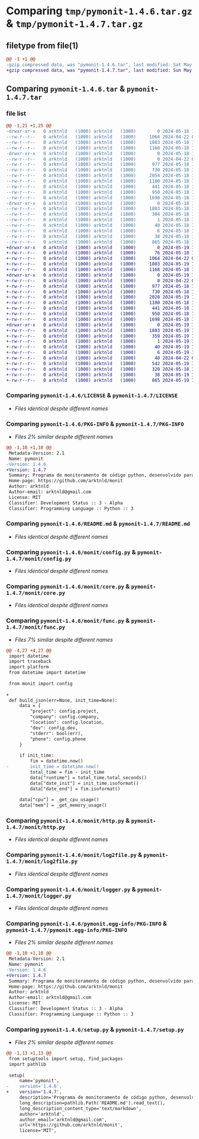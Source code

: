 # Comparing `tmp/pymonit-1.4.6.tar.gz` & `tmp/pymonit-1.4.7.tar.gz`

## filetype from file(1)

```diff
@@ -1 +1 @@
-gzip compressed data, was "pymonit-1.4.6.tar", last modified: Sat May 18 19:09:55 2024, max compression
+gzip compressed data, was "pymonit-1.4.7.tar", last modified: Sun May 19 13:06:09 2024, max compression
```

## Comparing `pymonit-1.4.6.tar` & `pymonit-1.4.7.tar`

### file list

```diff
@@ -1,21 +1,25 @@
-drwxr-xr-x   0 arktnld   (1000) arktnld   (1000)        0 2024-05-18 19:09:55.566207 pymonit-1.4.6/
--rw-r--r--   0 arktnld   (1000) arktnld   (1000)     1064 2024-04-22 01:06:10.000000 pymonit-1.4.6/LICENSE
--rw-r--r--   0 arktnld   (1000) arktnld   (1000)     1803 2024-05-18 19:09:55.566207 pymonit-1.4.6/PKG-INFO
--rw-r--r--   0 arktnld   (1000) arktnld   (1000)     1168 2024-05-18 19:09:33.000000 pymonit-1.4.6/README.md
-drwxr-xr-x   0 arktnld   (1000) arktnld   (1000)        0 2024-05-18 19:09:55.562874 pymonit-1.4.6/monit/
--rw-r--r--   0 arktnld   (1000) arktnld   (1000)        0 2024-04-22 01:06:10.000000 pymonit-1.4.6/monit/__init__.py
--rw-r--r--   0 arktnld   (1000) arktnld   (1000)      977 2024-05-18 17:24:00.000000 pymonit-1.4.6/monit/config.py
--rw-r--r--   0 arktnld   (1000) arktnld   (1000)      730 2024-05-18 18:44:31.000000 pymonit-1.4.6/monit/core.py
--rw-r--r--   0 arktnld   (1000) arktnld   (1000)     2054 2024-05-18 18:45:14.000000 pymonit-1.4.6/monit/func.py
--rw-r--r--   0 arktnld   (1000) arktnld   (1000)     1180 2024-05-18 17:24:34.000000 pymonit-1.4.6/monit/http.py
--rw-r--r--   0 arktnld   (1000) arktnld   (1000)      441 2024-05-18 18:04:46.000000 pymonit-1.4.6/monit/init.py
--rw-r--r--   0 arktnld   (1000) arktnld   (1000)      950 2024-05-18 17:25:03.000000 pymonit-1.4.6/monit/log2file.py
--rw-r--r--   0 arktnld   (1000) arktnld   (1000)     1698 2024-05-18 17:25:39.000000 pymonit-1.4.6/monit/logger.py
-drwxr-xr-x   0 arktnld   (1000) arktnld   (1000)        0 2024-05-18 19:09:55.566207 pymonit-1.4.6/pymonit.egg-info/
--rw-r--r--   0 arktnld   (1000) arktnld   (1000)     1803 2024-05-18 19:09:55.000000 pymonit-1.4.6/pymonit.egg-info/PKG-INFO
--rw-r--r--   0 arktnld   (1000) arktnld   (1000)      304 2024-05-18 19:09:55.000000 pymonit-1.4.6/pymonit.egg-info/SOURCES.txt
--rw-r--r--   0 arktnld   (1000) arktnld   (1000)        1 2024-05-18 19:09:55.000000 pymonit-1.4.6/pymonit.egg-info/dependency_links.txt
--rw-r--r--   0 arktnld   (1000) arktnld   (1000)       40 2024-05-18 19:09:55.000000 pymonit-1.4.6/pymonit.egg-info/requires.txt
--rw-r--r--   0 arktnld   (1000) arktnld   (1000)        6 2024-05-18 19:09:55.000000 pymonit-1.4.6/pymonit.egg-info/top_level.txt
--rw-r--r--   0 arktnld   (1000) arktnld   (1000)       38 2024-05-18 19:09:55.566207 pymonit-1.4.6/setup.cfg
--rw-r--r--   0 arktnld   (1000) arktnld   (1000)      865 2024-05-18 19:09:51.000000 pymonit-1.4.6/setup.py
+drwxr-xr-x   0 arktnld   (1000) arktnld   (1000)        0 2024-05-19 13:06:09.436823 pymonit-1.4.7/
+-rw-r--r--   0 arktnld   (1000) arktnld   (1000)       76 2024-05-18 17:42:33.000000 pymonit-1.4.7/.gitignore
+-rw-r--r--   0 arktnld   (1000) arktnld   (1000)     1064 2024-04-22 01:06:10.000000 pymonit-1.4.7/LICENSE
+-rw-r--r--   0 arktnld   (1000) arktnld   (1000)     1803 2024-05-19 13:06:09.436823 pymonit-1.4.7/PKG-INFO
+-rw-r--r--   0 arktnld   (1000) arktnld   (1000)     1168 2024-05-18 19:09:33.000000 pymonit-1.4.7/README.md
+drwxr-xr-x   0 arktnld   (1000) arktnld   (1000)        0 2024-05-19 13:06:09.436823 pymonit-1.4.7/monit/
+-rw-r--r--   0 arktnld   (1000) arktnld   (1000)        0 2024-04-22 01:06:10.000000 pymonit-1.4.7/monit/__init__.py
+-rw-r--r--   0 arktnld   (1000) arktnld   (1000)      977 2024-05-18 17:24:00.000000 pymonit-1.4.7/monit/config.py
+-rw-r--r--   0 arktnld   (1000) arktnld   (1000)      730 2024-05-18 18:44:31.000000 pymonit-1.4.7/monit/core.py
+-rw-r--r--   0 arktnld   (1000) arktnld   (1000)     2020 2024-05-19 13:04:31.000000 pymonit-1.4.7/monit/func.py
+-rw-r--r--   0 arktnld   (1000) arktnld   (1000)     1180 2024-05-18 17:24:34.000000 pymonit-1.4.7/monit/http.py
+-rw-r--r--   0 arktnld   (1000) arktnld   (1000)      441 2024-05-18 18:04:46.000000 pymonit-1.4.7/monit/init.py
+-rw-r--r--   0 arktnld   (1000) arktnld   (1000)      950 2024-05-18 17:25:03.000000 pymonit-1.4.7/monit/log2file.py
+-rw-r--r--   0 arktnld   (1000) arktnld   (1000)     1698 2024-05-18 17:25:39.000000 pymonit-1.4.7/monit/logger.py
+drwxr-xr-x   0 arktnld   (1000) arktnld   (1000)        0 2024-05-19 13:06:09.436823 pymonit-1.4.7/pymonit.egg-info/
+-rw-r--r--   0 arktnld   (1000) arktnld   (1000)     1803 2024-05-19 13:06:09.000000 pymonit-1.4.7/pymonit.egg-info/PKG-INFO
+-rw-r--r--   0 arktnld   (1000) arktnld   (1000)      359 2024-05-19 13:06:09.000000 pymonit-1.4.7/pymonit.egg-info/SOURCES.txt
+-rw-r--r--   0 arktnld   (1000) arktnld   (1000)        1 2024-05-19 13:06:09.000000 pymonit-1.4.7/pymonit.egg-info/dependency_links.txt
+-rw-r--r--   0 arktnld   (1000) arktnld   (1000)       40 2024-05-19 13:06:09.000000 pymonit-1.4.7/pymonit.egg-info/requires.txt
+-rw-r--r--   0 arktnld   (1000) arktnld   (1000)        6 2024-05-19 13:06:09.000000 pymonit-1.4.7/pymonit.egg-info/top_level.txt
+-rw-r--r--   0 arktnld   (1000) arktnld   (1000)       40 2024-04-22 01:06:10.000000 pymonit-1.4.7/requirements.txt
+-rw-r--r--   0 arktnld   (1000) arktnld   (1000)      542 2024-05-19 12:44:37.000000 pymonit-1.4.7/sample.py
+-rw-r--r--   0 arktnld   (1000) arktnld   (1000)      320 2024-05-18 17:14:22.000000 pymonit-1.4.7/sample_static.py
+-rw-r--r--   0 arktnld   (1000) arktnld   (1000)       38 2024-05-19 13:06:09.436823 pymonit-1.4.7/setup.cfg
+-rw-r--r--   0 arktnld   (1000) arktnld   (1000)      865 2024-05-19 13:05:37.000000 pymonit-1.4.7/setup.py
```

### Comparing `pymonit-1.4.6/LICENSE` & `pymonit-1.4.7/LICENSE`

 * *Files identical despite different names*

### Comparing `pymonit-1.4.6/PKG-INFO` & `pymonit-1.4.7/PKG-INFO`

 * *Files 2% similar despite different names*

```diff
@@ -1,10 +1,10 @@
 Metadata-Version: 2.1
 Name: pymonit
-Version: 1.4.6
+Version: 1.4.7
 Summary: Programa de monitoramento de código python, desenvolvido para ser utilizado pelas funcionário da Agência de dados
 Home-page: https://github.com/arktnld/monit
 Author: arktnld
 Author-email: arktnld@gmail.com
 License: MIT
 Classifier: Development Status :: 3 - Alpha
 Classifier: Programming Language :: Python :: 3
```

### Comparing `pymonit-1.4.6/README.md` & `pymonit-1.4.7/README.md`

 * *Files identical despite different names*

### Comparing `pymonit-1.4.6/monit/config.py` & `pymonit-1.4.7/monit/config.py`

 * *Files identical despite different names*

### Comparing `pymonit-1.4.6/monit/core.py` & `pymonit-1.4.7/monit/core.py`

 * *Files identical despite different names*

### Comparing `pymonit-1.4.6/monit/func.py` & `pymonit-1.4.7/monit/func.py`

 * *Files 7% similar despite different names*

```diff
@@ -4,27 +4,27 @@
 import datetime
 import traceback
 import platform
 from datetime import datetime
 
 from monit import config
 
+
 def build_json(err=None, init_time=None):
     data = {
         "project": config.project,
         "company": config.company,
         "location": config.location,
         "dev": config.dev,
         "stderr": bool(err),
         "phone": config.phone
     }
 
     if init_time:
         fim = datetime.now()
-        init_time = datetime.now()
         total_time = fim - init_time
         data["runtime"] = total_time.total_seconds()
         data["date_init"] = init_time.isoformat()
         data["date_end"] = fim.isoformat()
 
     data["cpu"] = _get_cpu_usage()
     data["mem"] = _get_memory_usage()
```

### Comparing `pymonit-1.4.6/monit/http.py` & `pymonit-1.4.7/monit/http.py`

 * *Files identical despite different names*

### Comparing `pymonit-1.4.6/monit/log2file.py` & `pymonit-1.4.7/monit/log2file.py`

 * *Files identical despite different names*

### Comparing `pymonit-1.4.6/monit/logger.py` & `pymonit-1.4.7/monit/logger.py`

 * *Files identical despite different names*

### Comparing `pymonit-1.4.6/pymonit.egg-info/PKG-INFO` & `pymonit-1.4.7/pymonit.egg-info/PKG-INFO`

 * *Files 2% similar despite different names*

```diff
@@ -1,10 +1,10 @@
 Metadata-Version: 2.1
 Name: pymonit
-Version: 1.4.6
+Version: 1.4.7
 Summary: Programa de monitoramento de código python, desenvolvido para ser utilizado pelas funcionário da Agência de dados
 Home-page: https://github.com/arktnld/monit
 Author: arktnld
 Author-email: arktnld@gmail.com
 License: MIT
 Classifier: Development Status :: 3 - Alpha
 Classifier: Programming Language :: Python :: 3
```

### Comparing `pymonit-1.4.6/setup.py` & `pymonit-1.4.7/setup.py`

 * *Files 2% similar despite different names*

```diff
@@ -1,13 +1,13 @@
 from setuptools import setup, find_packages
 import pathlib
 
 setup(
     name='pymonit',
-    version='1.4.6',
+    version='1.4.7',
     description='Programa de monitoramento de código python, desenvolvido para ser utilizado pelas funcionário da Agência de dados',
     long_description=pathlib.Path('README.md').read_text(),
     long_description_content_type='text/markdown',
     author='arktnld',
     author_email='arktnld@gmail.com',
     url='https://github.com/arktnld/monit',
     license='MIT',
```

